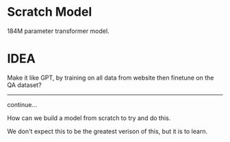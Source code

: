 # Scratch Model

184M parameter transformer model.

# IDEA
Make it like GPT, by training on all data from website then finetune on the QA dataset?

---
continue...

How can we build a model from scratch to try and do this.

We don't expect this to be the greatest verison of this, but it is to learn.